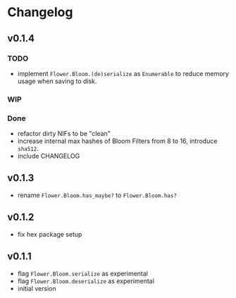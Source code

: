 # Changelog

## v0.1.4

### TODO
* implement `Flower.Bloom.(de)serialize` as `Enumerable` to reduce memory usage
  when saving to disk.

### WIP

### Done
* refactor dirty NIFs to be "clean"
* increase internal max hashes of Bloom Filters from 8 to 16,
  introduce `sha512`.
* include CHANGELOG

## v0.1.3

* rename `Flower.Bloom.has_maybe?` to `Flower.Bloom.has?`

## v0.1.2

* fix hex package setup

## v0.1.1

* flag `Flower.Bloom.serialize` as experimental
* flag `Flower.Bloom.deserialize` as experimental
* initial version
